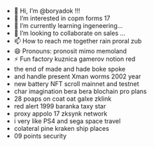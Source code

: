 - 👋 Hi, I’m @boryadok !!!
- 👀 I’m interested in copm forms 17
- 🌱 I’m currently learning ingeneering...
- 💞️ I’m looking to collaborate on sales ...
- 📫 How to reach me together rain proral zub
- 😄 Pronouns: pronosit mimo memoland
- ⚡ Fun factory kuznica gamerov notion red
- the end of made and hade boke spoke
- and handle present Xman worms 2002 year
- new battery NFT scroll mainnet and testnet
- char imagination bera bera blochain pro plans
- 28 poaps on coat oat galxe zklink
- red alert 1999 baranka taxy star
- proxy appolo 17 zksynk network
- i very like PS4 and sega space travel
- colateral pine kraken ship places
- 09 points security
